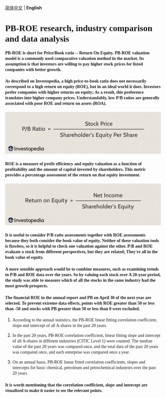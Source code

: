 [简体中文](./README.md) | **English**
# <font face="Times New Roman">PB-ROE research, industry comparison and data analysis</font>

#### <font face="Times New Roman">PB-ROE is short for Price/Book ratio -- Return On Equity. PB-ROE valuation model is a commonly used comparative valuation method in the market. Its assumption is that investors are willing to pay higher stock prices for listed companies with better growth.</font>

#### <font face="Times New Roman">As described on Investopedia, a high price-to-book ratio does not necessarily correspond to a high return on equity (ROE), but in an ideal world it does. Investors prefer companies with higher returns on equity; As a result, this preference translates into higher company prices. Understandably, low P/B ratios are generally associated with poor ROE and return on assets (ROA).</font>
![P/B ratio](./PB_ratio.jpg)

#### <font face="Times New Roman">ROE is a measure of profit efficiency and equity valuation as a function of profitability and the amount of capital invested by shareholders. This metric provides a percentage assessment of the return on that equity investment.</font>
![Return on Equity](./Return_on_Equity.jpg)

#### <font face="Times New Roman">It is useful to consider P/B ratio assessments together with ROE assessments because they both consider the book value of equity. Neither of these valuation tools is flawless, so it is helpful to check one valuation against the other. P/B and ROE evaluate a stock from different perspectives, but they are related; They're all in the book value of equity.</font>

#### <font face="Times New Roman">A more sensible approach would be to combine measures, such as examining trends in P/B and ROE data over the years. So by valuing each stock over A 20-year period, the study was able to measure which of all the stocks in the same industry had the most growth prospects.</font>
#### <font face="Times New Roman">The financial ROE in the annual report and PB on April 30 of the next year are selected. To prevent extreme data effects, points with ROE greater than 50 or less than -50 and stocks with PB greater than 50 or less than 0 were excluded.</font>

1. <font face="Times New Roman">According to the annual statistics, the PB-ROE linear fitting correlation coefficient, slope and intercept of all A-shares in the past 20 years.</font>

2. <font face="Times New Roman">In the past 20 years, PB-ROE correlation coefficient, linear fitting slope and intercept of all A-shares in different industries (CITIC Level 1) were counted. The median value of the past 20 years was compared once, and the total data of the past 20 years was compared once, and each enterprise was compared once a year.</font>

3. <font face="Times New Roman">On an annual basis, PB-ROE linear fitted correlation coefficients, slopes and intercepts for basic chemical, petroleum and petrochemical industries over the past 20 years</font>

#### <font face="Times New Roman">It is worth mentioning that the correlation coefficient, slope and intercept are visualized to make it easier to see the relevant points.</font>